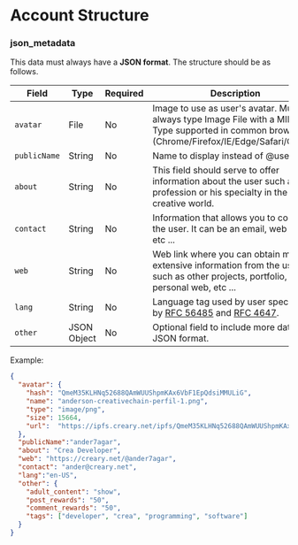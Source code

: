 # Account Structure

### json_metadata
This data must always have a **JSON format**.  The structure should be as follows.

| Field | Type | Required | Description |
|-------|------|----------|-------------|
|`avatar`| File | No | Image to use as user's avatar. Must be always type Image File with a MIME Type supported in common browsers (Chrome/Firefox/IE/Edge/Safari/Opera).|
|`publicName`| String | No | Name to display instead of @username.|
|`about` | String | No | This field should serve to offer information about the user such as his profession or his specialty in the creative world.
|`contact`| String | No | Information that allows you to contact the user. It can be an email, web link, etc ...
|`web` | String | No | Web link where you can obtain more extensive information from the user, such as other projects, portfolio, personal web, etc ...
|`lang`| String | No | Language tag used by user specified by [RFC 56485](https://tools.ietf.org/html/rfc5646) and [RFC 4647](https://tools.ietf.org/html/rfc46479).
|`other`| JSON Object | No | Optional field to include more data in JSON format.|

Example:
```json
{
  "avatar": {
    "hash": "QmeM35KLHNq52688QAmWUUShpmKAx6VbF1EpQdsiMMULiG",
    "name": "anderson-creativechain-perfil-1.png",
    "type": "image/png",
    "size": 15664,
    "url":  "https://ipfs.creary.net/ipfs/QmeM35KLHNq52688QAmWUUShpmKAx6VbF1EpQdsiMMULiG"
  },
  "publicName":"ander7agar",
  "about": "Crea Developer",
  "web": "https://creary.net/@ander7agar",
  "contact": "ander@creary.net",
  "lang":"en-US",
  "other": {
    "adult_content": "show",
    "post_rewards": "50",
    "comment_rewards": "50",
    "tags": ["developer", "crea", "programming", "software"]
  }
}
```